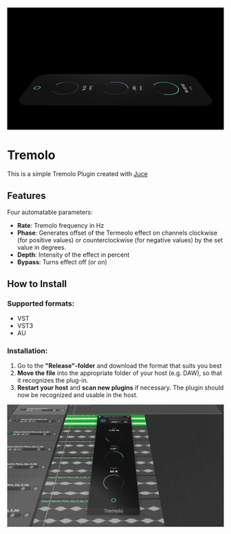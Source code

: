 ![header](docs/images/tremoloRotation_1.png)
# Tremolo
This is a simple Tremolo Plugin created with [Juce](https://juce.com/)
 
## Features
Four automatable parameters: 
 
* **Rate**: Tremolo frequency in Hz
* **Phase**: Generates offset of the Termeolo effect on channels clockwise (for positive values) or counterclockwise (for negative values) by the set value in degrees.
* **Depth**: Intensity of the effect in percent
* **Bypass**: Turns effect off (or on)

## How to Install

### Supported formats:

* VST
* VST3
* AU

### Installation:
1. Go to the **"Release"-folder** and download the format that suits you best
2. **Move the file** into the appropriate folder of your host (e.g. DAW), so that it recognizes the plug-in.
3. **Restart your host** and **scan new plugins** if necessary. The plugin should now be recognized and usable in the host.

 ![header](docs/images/tremoloRotation_3.png)
